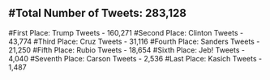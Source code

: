 #Total Number of Tweets: 283,128 
---
#First Place: Trump Tweets - 160,271
#Second Place: Clinton Tweets - 43,774
#Third Place: Cruz Tweets - 31,116
#Fourth Place: Sanders Tweets - 21,250
#Fifth Place: Rubio Tweets - 18,654
#Sixth Place: Jeb! Tweets - 4,040
#Seventh Place: Carson Tweets - 2,536
#Last Place: Kasich Tweets - 1,487
